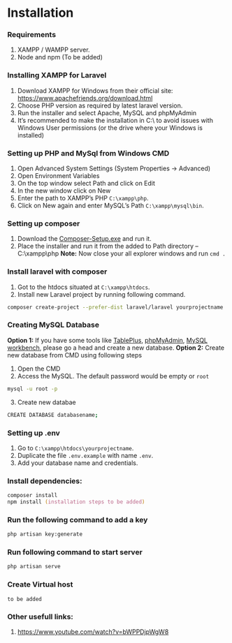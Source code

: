 # Installation

### Requirements
1. XAMPP / WAMPP server.
2. Node and npm (To be added)

### Installing XAMPP for Laravel
1. Download XAMPP for Windows from their official site: https://www.apachefriends.org/download.html
2. Choose PHP version as required by latest laravel version.
3. Run the installer and select Apache, MySQL and phpMyAdmin
4. It’s recommended to make the installation in C:\ to avoid issues with Windows User permissions (or the drive where your Windows is installed)


### Setting up PHP and MySql from Windows CMD
1. Open Advanced System Settings (System Properties -> Advanced)
2. Open Environment Variables
3. On the top window select Path and click on Edit
4. In the new window click on New
5. Enter the path to XAMPP’s PHP `C:\xampp\php`.
6. Click on New again and enter MySQL’s Path `C:\xampp\mysql\bin`.



### Setting up composer

1. Download the [Composer-Setup.exe](https://getcomposer.org/Composer-Setup.exe) and run it.
2. Place the installer and run it from the added to Path directory – C:\xampp\php
**Note:** Now close your all explorer windows and run `cmd .`

### Install laravel with composer
1. Got to the htdocs situated at `C:\xampp\htdocs`.
2. Install new Laravel project by running following command.
```zsh
composer create-project --prefer-dist laravel/laravel yourprojectname
```

### Creating MySQL Database
**Option 1:** If you have some tools like [TablePlus](https://tableplus.com/), [phpMyAdmin](https://www.phpmyadmin.net/), [MySQL workbench](https://www.mysql.com/products/workbench/), please go a head and create a new database.
**Option 2:** Create new database from CMD using following steps
1. Open the CMD
2. Access the MySQL. The default password would be empty or `root`
```zsh
mysql -u root -p
```
3. Create new databae
```zsh
CREATE DATABASE databasename;
````

### Setting up .env
1. Go to `C:\xampp\htdocs\yourprojectname`.
2. Duplicate the file `.env.example` with name `.env`.
3. Add your database name and credentials.


### Install dependencies:
```zsh
composer install
npm install (installation steps to be added)
```

### Run the following command to add a key
```zsh
php artisan key:generate
```

### Run following command to start server
```zsh
php artisan serve
```

### Create Virtual host
`to be added`


### Other usefull links:
1. https://www.youtube.com/watch?v=bWPPDjpWgW8

